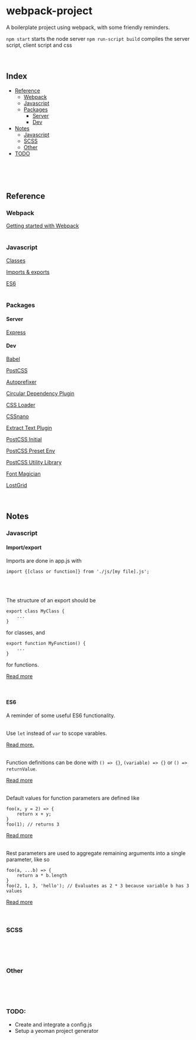# webpack-project
A boilerplate project using webpack, with some friendly reminders.

`npm start` starts the node server
`npm run-script build` compiles the server script, client script and css
<br/>
<br/>
<br/>

## Index
- [Reference](#reference)
  - [Webpack](#webpack)
  - [Javascript](#javascript)
  - [Packages](#packages)
    - [Server](#server)
    - [Dev](#dev)
- [Notes](#notes)
  - [Javascript](#javascript-1)
  - [SCSS](#scss)
  - [Other](#other)
- [TODO](#todo)
<br/>
<br/>
<br/>

## Reference

### Webpack
[Getting started with Webpack](http://tooling.github.io/book-of-modern-frontend-tooling/dependency-management/webpack/getting-started.html)
<br/>
<br/>

### Javascript
[Classes](https://javascript.info/class)

[Imports & exports](https://developer.mozilla.org/en-US/docs/Web/JavaScript/Reference/Statements/export)

[ES6](http://es6-features.org/#Constants)
<br/>
<br/>

### Packages

#### Server

[Express](https://expressjs.com/)

#### Dev

[Babel](https://babeljs.io/)

[PostCSS](https://github.com/postcss)

[Autoprefixer](https://github.com/postcss/autoprefixer)

[Circular Dependency Plugin](https://github.com/aackerman/circular-dependency-plugin)

[CSS Loader](https://github.com/webpack-contrib/css-loader)

[CSSnano](http://cssnano.co/)

[Extract Text Plugin](https://github.com/webpack-contrib/extract-text-webpack-plugin)

[PostCSS Initial](https://github.com/maximkoretskiy/postcss-initial)

[PostCSS Preset Env](https://github.com/csstools/postcss-preset-env)

[PostCSS Utility Library](https://github.com/ismamz/postcss-utilities)

[Font Magician](https://github.com/jonathantneal/postcss-font-magician)

[LostGrid](http://lostgrid.org/)
<br/>
<br/>
<br/>

## Notes

### Javascript

#### Import/export

Imports are done in app.js with
```
import {[class or function]} from './js/[my file].js';
```
<br/>
<br/>

The structure of an export should be
```
export class MyClass {
    ...
}
```
for classes, and 
```
export function MyFunction() {
    ...
}
```
for functions. 

[Read more](https://developer.mozilla.org/en-US/docs/Web/JavaScript/Reference/Statements/import)
<br/>
<br/>
<br/>

#### ES6

A reminder of some useful ES6 functionality.
<br/>
<br/>

Use `let` instead of `var` to scope varables. 

[Read more.](https://developer.mozilla.org/en-US/docs/Web/JavaScript/Reference/Statements/let)
<br/>
<br/>

Function definitions can be done with `() => {}`, `(variable) => {}` or `() => returnValue`. 

[Read more](http://es6-features.org/#ExpressionBodies)
<br/>
<br/>

Default values for function parameters are defined like
```
foo(x, y = 2) => {
    return x + y;
}
foo(1); // returns 3
```
[Read more](http://es6-features.org/#DefaultParameterValues)
<br/>
<br/>

Rest parameters are used to aggregate remaining arguments into a single parameter, like so
```
foo(a, ...b) => {
    return a * b.length
}
foo(2, 1, 3, 'hello'); // Evaluates as 2 * 3 because variable b has 3 values
```
[Read more](http://es6-features.org/#RestParameter)
<br/>
<br/>
<br/>

### SCSS
<br/>
<br/>
<br/>

### Other
<br/>
<br/>
<br/>

### TODO:
- Create and integrate a config.js
- Setup a yeoman project generator